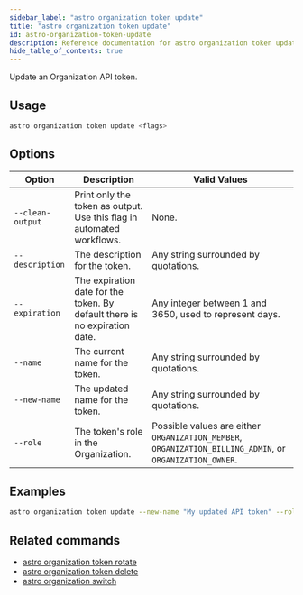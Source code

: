 ```yaml
---
sidebar_label: "astro organization token update"
title: "astro organization token update"
id: astro-organization-token-update
description: Reference documentation for astro organization token update.
hide_table_of_contents: true
---
```


Update an Organization API token.

## Usage

```bash
astro organization token update <flags>
```

## Options

| Option            | Description                                                                                                                             | Valid Values  |
| ----------------- | --------------------------------------------------------------------------------------------------------------------------------------- | ------------- |
| `--clean-output`   | Print only the token as output. Use this flag in automated workflows.                                                                                                      | None.   |
| `--description` | The description for the token. | Any string surrounded by quotations. |
| `--expiration` | The expiration date for the token. By default there is no expiration date. | Any integer between 1 and 3650, used to represent days. |
| `--name` | The current name for the token. | Any string surrounded by quotations. |
| `--new-name` | The updated name for the token. | Any string surrounded by quotations. |
| `--role`         | The token's role in the Organization.                                      | Possible values are either `ORGANIZATION_MEMBER`, `ORGANIZATION_BILLING_ADMIN`, or `ORGANIZATION_OWNER`. |

## Examples

```bash
astro organization token update --new-name "My updated API token" --role ORGANIZATION_MEMBER
```

## Related commands

- [astro organization token rotate](cli/astro-organization-token-rotate.md)
- [astro organization token delete](cli/astro-organization-token-delete.md)
- [astro organization switch](cli/astro-organization-switch.md)